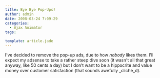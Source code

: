```yaml
---
title: Bye Bye Pop-Ups!
author: admin
date: 2008-03-24 7:09:29
categories:
  - Ajax Animator
tags: 

template: article.jade
---
```


I've decided to remove the pop-up ads, due to how *nobody* likes them. I'll expect my adsense to take a rather steep dive soon (it wasn't all that great anyway, like 50 cents a day) but I don't want to be a hippocrite and value money over customer satisfaction (that sounds awefully _cliché_d).
